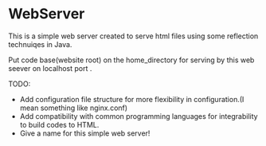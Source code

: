 # WebServer

This is a simple web server created to serve html files using some reflection technuiqes in Java.

Put code base(website root) on the home_directory for serving by this web seever on localhost port .

TODO:
  - Add configuration file structure for more flexibility in configuration.(I mean something like nginx.conf)
  - Add compatibility with common programming languages for integrability to build codes to HTML. 
  - Give a name for this simple web server!
